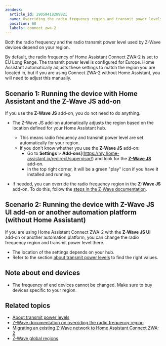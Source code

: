 ```yaml
---
zendesk:
  article_id: 29059418289821
  name: Overriding the radio frequency region and transmit power levels
  position: 60
  labels: connect zwa-2
---
```


Both the radio frequency and the radio transmit power level used by Z-Wave devices depend on your region.

By default, the radio frequency of Home Assistant Connect ZWA-2 is set to EU Long Range. The transmit power level is configured for Europe. Home Assistant automatically adjusts these settings to match the region you are located in, but if you are using Connect ZWA-2 without Home Assistant, you will need to adjust this manually.

## Scenario 1: Running the device with Home Assistant and the Z-Wave JS add-on

If you use the **Z-Wave JS** add-on, you do not need to do anything.

- The Z-Wave JS add-on automatically adjusts the region based on the location defined for your Home Assistant hub.
  - This means radio frequency and transmit power level are set automatically for your region.
  - If you don't know whether you use the **Z-Wave JS** add-on:
    - Go to **Settings** > **Add-ons**](https://my.home-assistant.io/redirect/supervisor/) and look for the [**Z-Wave JS**](https://my.home-assistant.io/redirect/supervisor_addon/?addon=core_zwave_js) add-on.
    - In the top right corner, it will be a green "play" icon if you have it installed and running.

- If needed, you can override the radio frequency region in the **Z-Wave JS** add-on. To do this, follow the [steps in the Z-Wave documentation](https://www.home-assistant.io/integrations/zwave_js/#overriding-the-radio-frequency-region-of-the-adapter-in-the-z-wave-js-add-on).

## Scenario 2: Running the device with Z-Wave JS UI add-on or another automation platform (without Home Assistant)

If you are using Home Assistant Connect ZWA-2 with the **Z-Wave JS UI** add-on or another automation platform, you can change the radio frequency region and transmit power level there.

- The location of the settings depends on your hub.
- Refer to the section [about transmit power levels](/hc/en-us/articles/29081378073501) to find the right values.

## Note about end devices

- The frequency of end devices cannot be changed. Make sure to buy devices specific to your region.

## Related topics

- [About transmit power levels](/hc/en-us/articles/29081378073501)
- [Z-Wave documentation on overriding the radio frequency region](https://www.home-assistant.io/integrations/zwave_js/#overriding-the-radio-frequency-region-of-the-adapter-in-the-z-wave-js-add-on)
- [Migrating an existing Z-Wave network to Home Assistant Connect ZWA-2](/hc/en-us/articles/29529265751965)
- [Z-Wave global regions](https://www.silabs.com/wireless/z-wave/global-regions)